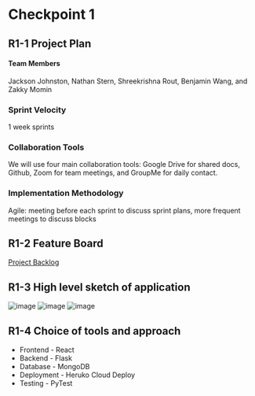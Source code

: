 # Checkpoint 1

## R1-1 Project Plan

#### Team Members 

Jackson Johnston, Nathan Stern, Shreekrishna Rout, Benjamin Wang, and Zakky Momin

### Sprint Velocity 

1 week sprints

### Collaboration Tools 

We will use four main collaboration tools: Google Drive for shared docs, Github, Zoom for team meetings, and GroupMe for daily contact. 

### Implementation Methodology 

Agile: meeting before each sprint to discuss sprint plans, more frequent meetings to discuss blocks

## R1-2 Feature Board
[Project Backlog](https://github.com/users/jacksonjohnston238/projects/2)

## R1-3 High level sketch of application
![image](https://user-images.githubusercontent.com/52547844/190694235-bfd7bc43-b2fc-4865-8bc6-fc1d643b5e11.png)
![image](https://user-images.githubusercontent.com/52547844/190694416-ef7ac24c-9c63-483b-ad1f-80771ac73e5f.png)
![image](https://user-images.githubusercontent.com/52547844/190694559-08de3371-4267-44df-b7eb-1b72302c081e.png)

## R1-4 Choice of tools and approach 
- Frontend - React
- Backend - Flask
- Database - MongoDB
- Deployment - Heruko Cloud Deploy
- Testing - PyTest
